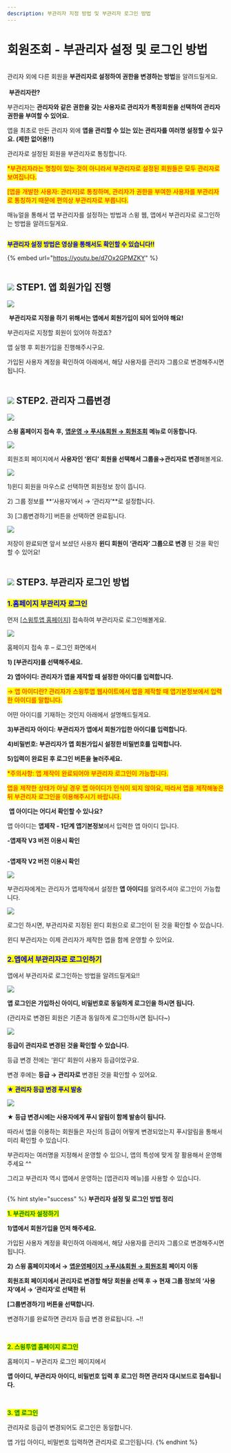 ```yaml
---
description: 부관리자 지정 방법 및 부관리자 로그인 방법
---
```


# 회원조회 - 부관리자 설정 및 로그인 방법

<figure><img src="../../../.gitbook/assets/구분선 (1).PNG" alt=""><figcaption></figcaption></figure>

관리자 외에 다른 회원을 **부관리자로 설정하여 권한을 변경하는 방법**을 알려드릴게요.\
\
<img src="../../../.gitbook/assets/image (9).png" alt="" data-size="line"> **부관리자란?**

부관리자는 **관리자와 같은 권한을 갖는 사용자로 관리자가 특정회원을 선택하여 관리자 권한을 부여할 수 있어요.**

앱을 최초로 만든 관리자 외에  **앱을 관리할 수 있는 있는 관리자를 여러명 설정할 수 있구요. (제한 없어용!!)**

관리자로 설정된 회원을 부관리자로 통칭합니다.

<mark style="color:red;">\*부관리자라는 명칭이 있는 것이 아니라서 부관리자로 설정된 회원들은 모두 관리자로 보여집니다.</mark>

<mark style="color:red;">\[앱을 개발한 사용자: 관리자]로 통칭하며, 관리자가 권한을 부여한 사용자를 부관리자로 통칭하기 때문에 편의상 부관리자로 부릅니다.</mark>

매뉴얼을 통해서 앱 부관리자를 설정하는 방법과 스윙 웹, 앱에서 부관리자로 로그인하는 방법을 알려드릴게요.

<figure><img src="../../../.gitbook/assets/구분선 (1).PNG" alt=""><figcaption></figcaption></figure>

<mark style="color:blue;">**부관리자 설정 방법은 영상을 통해서도 확인할 수 있습니다!!**</mark>

{% embed url="https://youtu.be/d7Ox2GPMZKY" %}

<figure><img src="../../../.gitbook/assets/구분선 (1).PNG" alt=""><figcaption></figcaption></figure>

## ![](https://wp.swing2app.co.kr/wp-content/uploads/2020/04/%EB%8B%A8%EB%9D%BD1-1.png) STEP1. 앱 회원가입 진행

![](https://wp.swing2app.co.kr/wp-content/uploads/2018/10/%EB%B6%80%EA%B4%80%EB%A6%AC%EC%9E%90-%EB%A1%9C%EA%B7%B8%EC%9D%B83\_20.07.png)

<img src="../../../.gitbook/assets/image (9).png" alt="" data-size="line"> **부관리자로 지정을 하기 위해서는 앱에서 회원가입이 되어 있어야 해요!**

부관리자로 지정할 회원이 있어야 하겠죠?

앱 실행 후 회원가입을 진행해주시구요.

가입된 사용자 계정을 확인하여 아래에서, 해당 사용자를 관리자 그룹으로 변경해주시면 됩니다.

<figure><img src="../../../.gitbook/assets/구분선 (1).PNG" alt=""><figcaption></figcaption></figure>

## ![](https://wp.swing2app.co.kr/wp-content/uploads/2020/04/%EB%8B%A8%EB%9D%BD1-1.png) STEP2. 관리자 그룹변경

![](https://wp.swing2app.co.kr/wp-content/uploads/2018/10/%ED%9A%8C%EC%9B%90%EC%A1%B0%ED%9A%8C.png)

**스윙 홈페이지 접속 후,** [**앱운영 → 푸시&회원 → 회원조회**](http://www.swing2app.co.kr/view/member\_list) **메뉴로 이동합니다.**



![](https://wp.swing2app.co.kr/wp-content/uploads/2018/10/%EB%B6%80%EA%B4%80%EB%A6%AC%EC%9E%902\_18.1.18.png)

회원조회 페이지에서 **사용자인  ‘윈디’ 회원을 선택해서 그룹을→관리자로 변경**해볼게요.



![](https://wp.swing2app.co.kr/wp-content/uploads/2018/10/%EB%B6%80%EA%B4%80%EB%A6%AC%EC%9E%90-%EB%A1%9C%EA%B7%B8%EC%9D%B82\_20.07.png)

1\)윈디 회원을 마우스로 선택하면 회원정보 창이 뜹니다.

2\) 그룹 정보를 **‘사용자’에서 → ‘관리자’**로 설정합니다.

3\) \[그룹변경하기] 버튼을 선택하면 완료됩니다.



![](https://wp.swing2app.co.kr/wp-content/uploads/2018/10/%EB%B6%80%EA%B4%80%EB%A6%AC%EC%9E%904\_18.1.18.png)

저장이 완료되면 앞서 보셨던 사용자 **윈디 회원이 ‘관리자’ 그룹으로 변경** 된 것을 확인할 수 있어요!&#x20;

<figure><img src="../../../.gitbook/assets/구분선 (1).PNG" alt=""><figcaption></figcaption></figure>

## ![](https://wp.swing2app.co.kr/wp-content/uploads/2020/04/%EB%8B%A8%EB%9D%BD1-1.png) STEP3. 부관리자 로그인 방법



### <mark style="color:blue;">**1.홈페이지 부관리자 로그인**</mark>

먼저 [\[스윙투앱 홈페이지\]](http://www.swing2app.co.kr) 접속하여 부관리자로 로그인해볼게요.

![](https://wp.swing2app.co.kr/wp-content/uploads/2018/10/%EB%B6%80%EA%B4%80%EB%A6%AC%EC%9E%90-%EB%A1%9C%EA%B7%B8%EC%9D%B8\_20.07.png)

홈페이지 접속 후 – 로그인 화면에서&#x20;

**1) \[부관리자]를 선택해주세요.**

**2) 앱아이디: 관리자가 앱을 제작할 때 설정한 아이디를 입력합니다.**

<mark style="color:red;">→ 앱 아이디란? 관리자가  스윙투앱 웹사이트에서 앱을 제작할 때 앱기본정보에서 입력한 아이디를 말합니다.</mark>&#x20;

&#x20;어떤 아이디를 기재하는 것인지 아래에서 설명해드릴게요.

**3)부관리자 아이디: 부관리자가 앱에서 회원가입한 아이디를 입력합니다.**

**4)비밀번호: 부관리자가 앱 회원가입시 설정한 비밀번호를 입력합니다.**

**5)입력이 완료된 후 로그인 버튼을 눌러주세요.**

<mark style="color:red;">\*주의사항: 앱 제작이 완료되어야 부관리자 로그인이 가능합니다.</mark>

<mark style="color:red;">앱을 제작한 상태가 아닐 경우 앱 아이디가 인식이 되지 않아요, 따라서 앱을 제작해놓은 뒤 부관리자 로그인을 이용해주시기 바랍니다.</mark>&#x20;



<img src="../../../.gitbook/assets/image (9).png" alt="" data-size="line"> **앱 아이디는 어디서 확인할 수 있나요?**

앱 아이디는 **앱제작 - 1단계 앱기본정보**에서 입력한 앱 아이디 입니다.&#x20;



**-앱제작 V3 버전 이용시 확인**

<figure><img src="../../../.gitbook/assets/앱아이디1.png" alt=""><figcaption></figcaption></figure>

**-앱제작 V2 버전 이용시 확인**

![](https://wp.swing2app.co.kr/wp-content/uploads/2018/10/%EC%95%B1%EC%95%84%EC%9D%B4%EB%94%94-%ED%99%95%EC%9D%B8NEW.png)

부관리자에게는 관리자가 앱제작에서 설정한 **앱 아이디**를 알려주셔야 로그인이 가능합니다.



![](https://wp.swing2app.co.kr/wp-content/uploads/2018/10/%EB%B6%80%EA%B4%80%EB%A6%AC%EC%9E%90%EC%84%A4%EC%A0%95.png)

로그인 하시면,  부관리자로 지정된 윈디 회원으로 로그인이 된 것을 확인할 수 있습니다.

윈디 부관리자는 이제 관리자가 제작한 앱을 함께 운영할 수 있어요.





### <mark style="color:blue;">**2.앱에서 부관리자로 로그인하기**</mark>&#x20;

앱에서 부관리자로 로그인하는 방법을 알려드릴게요!!

![](https://wp.swing2app.co.kr/wp-content/uploads/2018/10/%EB%B6%80%EA%B4%80%EB%A6%AC%EC%9E%90-%EB%A1%9C%EA%B7%B8%EC%9D%B84\_20.07.png)

**앱 로그인은 가입하신 아이디, 비밀번호로 동일하게 로그인을 하시면 됩니다.**

(관리자로 변경된 회원은 기존과 동일하게 로그인하시면 됩니다\~)



![](https://wp.swing2app.co.kr/wp-content/uploads/2018/10/%EB%B6%80%EA%B4%80%EB%A6%AC%EC%9E%90-%EB%A1%9C%EA%B7%B8%EC%9D%B85\_20.07.png)

&#x20;**등급이 관리자로 변경된 것을 확인할 수 있습니다.**

등급 변경 전에는 ‘윈디’ 회원이 사용자 등급이었구요.

변경 후에는 **등급 → 관리자로** 변경된 것을 확인할 수 있어요.



<mark style="color:blue;">**★ 관리자 등급 변경 푸시 발송**</mark>

![](https://wp.swing2app.co.kr/wp-content/uploads/2018/10/%EB%B6%80%EA%B4%80%EB%A6%AC%EC%9E%90-%EB%A1%9C%EA%B7%B8%EC%9D%B86\_20.07.png)

**★ 등급 변경시에는 사용자에게 푸시 알림이 함께 발송이 됩니다.**

따라서 앱을 이용하는 회원들은 자신의 등급이 어떻게 변경되었는지 푸시알림을 통해서 미리 확인할 수 있습니다.

부관리자는 여러명을 지정해서 운영할 수 있으니, 앱의 특성에 맞게 잘 활용해서 운영해주세요 ^^

그리고 부관리자 역시 앱에서 운영하는 \[앱관리자 메뉴]를 사용할 수 있습니다.

<figure><img src="../../../.gitbook/assets/구분선 (1).PNG" alt=""><figcaption></figcaption></figure>

{% hint style="success" %}
**부관리자 설정 및 로그인 방법 정리**



<mark style="color:green;">**1. 부관리자 설정하기**</mark>

**1)앱에서 회원가입을 먼저 해주세요.**

가입된 사용자 계정을 확인하여 아래에서, 해당 사용자를 관리자 그룹으로 변경해주시면 됩니다.

**2) 스윙 홈페이지에서 →** [**앱운영페이지 →푸시&회원 → 회원조회**](https://www.swing2app.co.kr/view/member\_list) **페이지 이동**

**회원조회 페이지에서 관리자로 변경할 해당 회원을 선택 후 → 현재 그룹 정보의 ‘사용자’에서 → ‘관리자’로 선택한 뒤**

**\[그룹변경하기] 버튼을 선택합니다.**

변경하기를 완료하면 관리자 등급 변경 완료됩니다. \~!!

​

<mark style="color:green;">**2. 스윙투앱 홈페이지 로그인**</mark>

홈페이지 – 부관리자 로그인 페이지에서

**앱 아이디, 부관리자 아이디, 비밀번호 입력 후 로그인 하면 관리자 대시보드로 접속됩니다.**

​

<mark style="color:green;">**3. 앱 로그인**</mark>

관리자로 등급이 변경되어도 로그인은 동일합니다.

앱 가입 아이디, 비밀번호 입력하면 관리자로 로그인됩니다.
{% endhint %}

